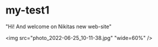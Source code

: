 # my-test1

"Hi! And welcome on Nikitas new web-site"

<img src="photo_2022-06-25_10-11-38.jpg" "wide=60%" />

